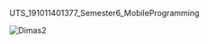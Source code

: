 UTS_191011401377_Semester6_MobileProgramming

![Dimas2](https://user-images.githubusercontent.com/104152450/165064532-fd84caa7-9513-4739-bd70-e03a11b8f13d.JPG)
